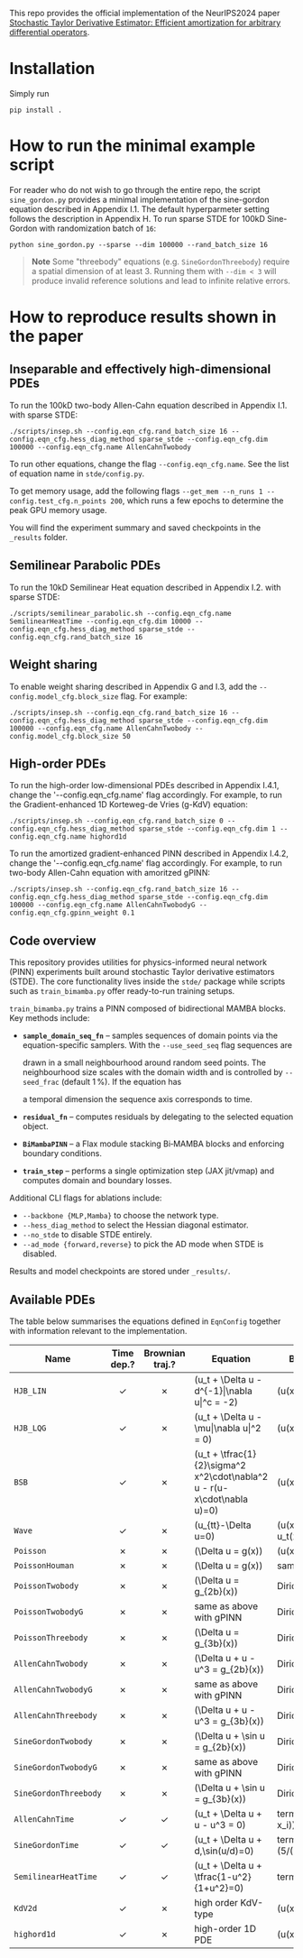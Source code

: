 This repo provides the official implementation of the NeurIPS2024 paper [Stochastic Taylor Derivative Estimator: Efficient amortization for arbitrary differential operators](https://openreview.net/forum?id=J2wI2rCG2u).

# Installation
Simply run
``` shell
pip install .
```

# How to run the minimal example script
For reader who do not wish to go through the entire repo, the script `sine_gordon.py` provides a minimal implementation of the sine-gordon equation described in Appendix I.1. The default hyperparmeter setting follows the description in Appendix H. To run sparse STDE for 100kD Sine-Gordon with randomization batch of `16`: 
``` shell
python sine_gordon.py --sparse --dim 100000 --rand_batch_size 16
```

> **Note**
> Some "threebody" equations (e.g. `SineGordonThreebody`) require a spatial
> dimension of at least 3. Running them with `--dim < 3` will produce invalid
> reference solutions and lead to infinite relative errors.

# How to reproduce results shown in the paper
## Inseparable and effectively high-dimensional PDEs
To run the 100kD two-body Allen-Cahn equation described in Appendix I.1. with sparse STDE: 
``` shell
./scripts/insep.sh --config.eqn_cfg.rand_batch_size 16 --config.eqn_cfg.hess_diag_method sparse_stde --config.eqn_cfg.dim 100000 --config.eqn_cfg.name AllenCahnTwobody
```
To run other equations, change the flag `--config.eqn_cfg.name`. See the list of equation name in `stde/config.py`.

To get memory usage, add the following flags `--get_mem --n_runs 1 --config.test_cfg.n_points 200`, which runs a few epochs to determine the peak GPU memory usage.

You will find the experiment summary and saved checkpoints in the `_results` folder.

## Semilinear Parabolic PDEs
To run the 10kD Semilinear Heat equation described in Appendix I.2. with sparse STDE: 
``` shell
./scripts/semilinear_parabolic.sh --config.eqn_cfg.name SemilinearHeatTime --config.eqn_cfg.dim 10000 --config.eqn_cfg.hess_diag_method sparse_stde --config.eqn_cfg.rand_batch_size 16
```

## Weight sharing
To enable weight sharing described in Appendix G and I.3, add the `--config.model_cfg.block_size` flag. For example:
``` shell
./scripts/insep.sh --config.eqn_cfg.rand_batch_size 16 --config.eqn_cfg.hess_diag_method sparse_stde --config.eqn_cfg.dim 100000 --config.eqn_cfg.name AllenCahnTwobody --config.model_cfg.block_size 50
```

## High-order PDEs
To run the high-order low-dimensional PDEs described in Appendix I.4.1, change the '--config.eqn_cfg.name' flag accordingly. For example, to run the Gradient-enhanced 1D Korteweg-de Vries (g-KdV) equation:
``` shell
./scripts/insep.sh --config.eqn_cfg.rand_batch_size 0 --config.eqn_cfg.hess_diag_method sparse_stde --config.eqn_cfg.dim 1 --config.eqn_cfg.name highord1d 
```
To run the amortized gradient-enhanced PINN described in Appendix I.4.2, change the '--config.eqn_cfg.name' flag accordingly. For example, to run two-body Allen-Cahn equation with amoritzed gPINN:
``` shell
./scripts/insep.sh --config.eqn_cfg.rand_batch_size 16 --config.eqn_cfg.hess_diag_method sparse_stde --config.eqn_cfg.dim 100000 --config.eqn_cfg.name AllenCahnTwobodyG --config.eqn_cfg.gpinn_weight 0.1
```

## Code overview
This repository provides utilities for physics-informed neural network (PINN)
experiments built around stochastic Taylor derivative estimators (STDE).  The
core functionality lives inside the `stde/` package while scripts such as
`train_bimamba.py` offer ready-to-run training setups.

`train_bimamba.py` trains a PINN composed of bidirectional MAMBA blocks. Key
methods include:

- **`sample_domain_seq_fn`** – samples sequences of domain points via the
  equation-specific samplers. With the `--use_seed_seq` flag sequences are

  drawn in a small neighbourhood around random seed points. The neighbourhood
  size scales with the domain width and is controlled by `--seed_frac`
  (default 1 %). If the equation has

  a temporal dimension the sequence axis corresponds to time.
- **`residual_fn`** – computes residuals by delegating to the selected equation
  object.
- **`BiMambaPINN`** – a Flax module stacking Bi‑MAMBA blocks and enforcing
  boundary conditions.
- **`train_step`** – performs a single optimization step (JAX jit/vmap) and
  computes domain and boundary losses.

Additional CLI flags for ablations include:

- `--backbone {MLP,Mamba}` to choose the network type.
- `--hess_diag_method` to select the Hessian diagonal estimator.
- `--no_stde` to disable STDE entirely.
- `--ad_mode {forward,reverse}` to pick the AD mode when STDE is disabled.

Results and model checkpoints are stored under `_results/`.

## Available PDEs
The table below summarises the equations defined in `EqnConfig` together with
information relevant to the implementation.

| Name | Time dep.? | Brownian traj.? | Equation | Boundary condition |
|-----|:----------:|:---------------:|---------|-------------------|
| `HJB_LIN` | ✓ | ✗ | \(u_t + \Delta u - d^{-1}\|\nabla u\|^c = -2\) | \(u(x,T)=\sum_i x_i\) |
| `HJB_LQG` | ✓ | ✗ | \(u_t + \Delta u - \mu\|\nabla u\|^2 = 0\) | \(u(x,T)=\log((1+\|x\|^2)/2)\) |
| `BSB` | ✓ | ✗ | \(u_t + \tfrac{1}{2}\sigma^2 x^2\cdot\nabla^2 u - r(u- x\cdot\nabla u)=0\) | \(u(x,T)=\sum_i x_i^2\) |
| `Wave` | ✓ | ✗ | \(u_{tt}-\Delta u=0\) | \(u(x,0)=\sum_i\sinh x_i,\ u_t(x,0)=0\) |
| `Poisson` | ✗ | ✗ | \(\Delta u = g(x)\) | \(u(x)=\sum_i e^{x_i}/d\) |
| `PoissonHouman` | ✗ | ✗ | \(\Delta u = g(x)\) | same as `Poisson` |
| `PoissonTwobody` | ✗ | ✗ | \(\Delta u = g_{2b}(x)\) | Dirichlet on unit sphere |
| `PoissonTwobodyG` | ✗ | ✗ | same as above with gPINN | Dirichlet on unit sphere |
| `PoissonThreebody` | ✗ | ✗ | \(\Delta u = g_{3b}(x)\) | Dirichlet on unit sphere |
| `AllenCahnTwobody` | ✗ | ✗ | \(\Delta u + u - u^3 = g_{2b}(x)\) | Dirichlet on unit sphere |
| `AllenCahnTwobodyG` | ✗ | ✗ | same as above with gPINN | Dirichlet on unit sphere |
| `AllenCahnThreebody` | ✗ | ✗ | \(\Delta u + u - u^3 = g_{3b}(x)\) | Dirichlet on unit sphere |
| `SineGordonTwobody` | ✗ | ✗ | \(\Delta u + \sin u = g_{2b}(x)\) | Dirichlet on unit sphere |
| `SineGordonTwobodyG` | ✗ | ✗ | same as above with gPINN | Dirichlet on unit sphere |
| `SineGordonThreebody` | ✗ | ✗ | \(\Delta u + \sin u = g_{3b}(x)\) | Dirichlet on unit sphere |
| `AllenCahnTime` | ✓ | ✓ | \(u_t + \Delta u + u - u^3 = 0\) | terminal \(\arctan(\max_i x_i)\) |
| `SineGordonTime` | ✓ | ✓ | \(u_t + \Delta u + d\,\sin(u/d)=0\) | terminal \(5/(10+2\|x\|^2)\,d\) |
| `SemilinearHeatTime` | ✓ | ✓ | \(u_t + \Delta u + \tfrac{1-u^2}{1+u^2}=0\) | terminal \(5/(10+2\|x\|^2)\) |
| `KdV2d` | ✓ | ✗ | high order KdV-type | \(u(x,0)=\sum_i\sinh x_i\) |
| `highord1d` | ✓ | ✗ | high-order 1D PDE | \(u(x,0)=\sum_i\sinh x_i\) |

